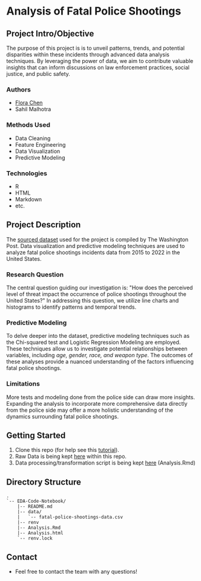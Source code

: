 # Analysis of Fatal Police Shootings

## Project Intro/Objective
The purpose of this project is is to unveil patterns, trends, and potential disparities within these incidents through advanced data analysis techniques. 
By leveraging the power of data, we aim to contribute valuable insights that can inform discussions on law enforcement practices, social justice, and public safety. 

### Authors
* [Flora Chen](https://github.com/Flora-Chen6)
* Sahil Malhotra
  
### Methods Used
* Data Cleaning
* Feature Engineering
* Data Visualization
* Predictive Modeling

### Technologies
* R 
* HTML
* Markdown
* etc. 

## Project Description
The [sourced dataset](https://github.com/washingtonpost/data-police-shootings/blob/master/v1/fatal-police-shootings-data.csv) used for the project is compiled by The Washington Post. 
Data visualization and predictive modeling techniques are used to analyze fatal police shootings incidents data from 2015 to 2022 in the United States. 
### Research Question
The central question guiding our investigation is: "How does the perceived level of threat impact the occurrence of police shootings throughout the United States?" In addressing this question, we utilize line charts and histograms to identify patterns and temporal trends.
### Predictive Modeling
To delve deeper into the dataset, predictive modeling techniques such as the Chi-squared test and Logistic Regression Modeling are employed. These techniques allow us to investigate potential relationships between variables, including  *age, gender, race, and weapon type*. The outcomes of these analyses provide a nuanced understanding of the factors influencing fatal police shootings.
### Limitations
More tests and modeling done from the police side can draw more insights. Expanding the analysis to incorporate more comprehensive data directly from the police side may offer a more holistic understanding of the dynamics surrounding fatal police shootings.
## Getting Started
1. Clone this repo (for help see this [tutorial](https://help.github.com/articles/cloning-a-repository/)).
2. Raw Data is being kept [here](data) within this repo.    
3. Data processing/transformation script is being kept [here](/) (Analysis.Rmd)

## Directory Structure
```
.
`-- EDA-Code-Notebook/
    |-- README.md
    |-- data/
    |   `-- fatal-police-shootings-data.csv
    |-- renv
    |-- Analysis.Rmd
    |-- Analysis.html
    `-- renv.lock
```
## Contact
* Feel free to contact the team with any questions!
